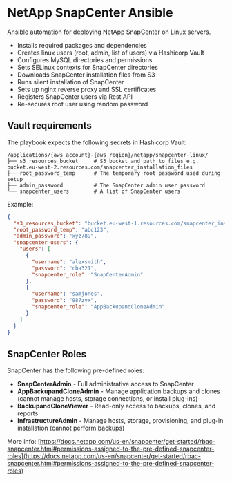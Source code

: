 # NetApp SnapCenter Ansible

Ansible automation for deploying NetApp SnapCenter on Linux servers.
- Installs required packages and dependencies
- Creates linux users (root, admin, list of users) via Hashicorp Vault
- Configures MySQL directories and permissions
- Sets SELinux contexts for SnapCenter directories
- Downloads SnapCenter installation files from S3
- Runs silent installation of SnapCenter
- Sets up nginx reverse proxy and SSL certificates
- Registers SnapCenter users via Rest API
- Re-secures root user using random password

## Vault requirements

The playbook expects the following secrets in Hashicorp Vault:

```
/applications/{aws_account}-{aws_region}/netapp/snapcenter-linux/
├── s3_resources_bucket     # S3 bucket and path to files e.g. bucket.eu-west-2.resources.com/snapcenter_installation_files
├── root_password_temp      # The temporary root password used during setup
├── admin_password          # The SnapCenter admin user password
└── snapcenter_users        # A list of SnapCenter users

```

Example:
```json
{
  "s3_resources_bucket": "bucket.eu-west-1.resources.com/snapcenter_installation_files",
  "root_password_temp": "abc123",
  "admin_password": "xyz789",
  "snapcenter_users": {
    "users": [
      {
        "username": "alexsmith",
        "password": "cba321",
        "snapcenter_role": "SnapCenterAdmin"
      },
      {
        "username": "samjones",
        "password": "987zyx",
        "snapcenter_role": "AppBackupandCloneAdmin"
      }
    ]
  }
}
```

## SnapCenter Roles

SnapCenter has the following pre-defined roles:
- **SnapCenterAdmin** - Full administrative access to SnapCenter
- **AppBackupandCloneAdmin** - Manage application backups and clones (cannot manage hosts, storage connections, or install plug-ins)
- **BackupandCloneViewer** - Read-only access to backups, clones, and reports
- **InfrastructureAdmin** - Manage hosts, storage, provisioning, and plug-in installation (cannot perform backups)

More info: [https://docs.netapp.com/us-en/snapcenter/get-started/rbac-snapcenter.html#permissions-assigned-to-the-pre-defined-snapcenter-roles](https://docs.netapp.com/us-en/snapcenter/get-started/rbac-snapcenter.html#permissions-assigned-to-the-pre-defined-snapcenter-roles)
